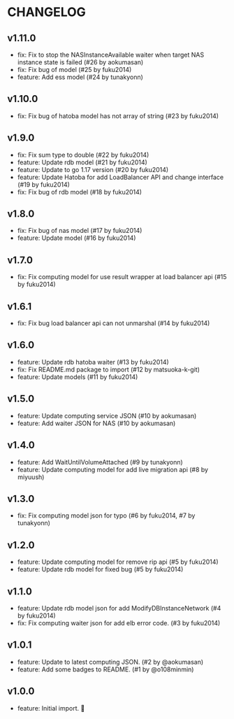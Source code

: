 
# CHANGELOG

## v1.11.0

* fix: Fix to stop the NASInstanceAvailable waiter when target NAS instance state is failed (#26 by aokumasan)
* fix: Fix bug of model (#25 by fuku2014)
* feature: Add ess model (#24 by tunakyonn)

## v1.10.0

* fix: Fix bug of hatoba model has not array of string (#23 by fuku2014)

## v1.9.0

* fix: Fix sum type to double (#22 by fuku2014)
* feature: Update rdb model (#21 by fuku2014)
* feature: Update to go 1.17 version (#20 by fuku2014)
* feature: Update Hatoba for add LoadBalancer API and change interface (#19 by fuku2014)
* fix: Fix bug of rdb model (#18 by fuku2014)

## v1.8.0

* fix: Fix bug of nas model (#17 by fuku2014)
* feature: Update model (#16 by fuku2014)

## v1.7.0

* fix: Fix computing model for use result wrapper at load balancer api (#15 by fuku2014)

## v1.6.1

* fix: Fix bug load balancer api can not unmarshal (#14 by fuku2014)

## v1.6.0

* feature: Update rdb hatoba waiter (#13 by fuku2014)
* fix:     Fix README.md package to import (#12 by matsuoka-k-git)
* feature: Update models (#11 by fuku2014)

## v1.5.0

* feature: Update computing service JSON (#10 by aokumasan)
* feature: Add waiter JSON for NAS (#10 by aokumasan)

## v1.4.0

* feature: Add WaitUntilVolumeAttached (#9 by tunakyonn)
* feature: Update computing model for add live migration api (#8 by miyuush)

## v1.3.0

* fix: Fix computing model json for typo (#6 by fuku2014, #7 by tunakyonn)

## v1.2.0

* feature: Update computing model for remove rip api (#5 by fuku2014)
* feature: Update rdb model for fixed bug (#5 by fuku2014)

## v1.1.0

* feature: Update rdb model json for add ModifyDBInstanceNetwork (#4 by fuku2014)
* fix: Fix computing waiter json for add elb error code. (#3 by fuku2014)

## v1.0.1

* feature: Update to latest computing JSON. (#2 by @aokumasan)
* feature: Add some badges to README. (#1 by @o108minmin)

## v1.0.0

* feature: Initial import. :tada:
